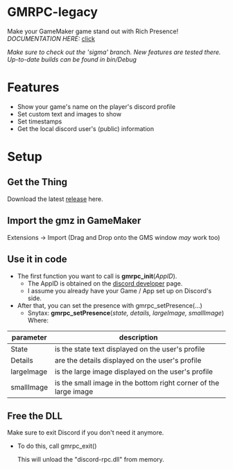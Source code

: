 # GMRPC-legacy
Make your GameMaker game stand out with Rich Presence!
*DOCUMENTATION HERE:* [click](https://github.com/sam-k0/GMRPC-legacy/wiki/GMRPC-functions)

*Make sure to check out the 'sigma' branch. New features are tested there.
Up-to-date builds can be found in bin/Debug*

# Features
- Show your game's name on the player's discord profile
- Set custom text and images to show
- Set timestamps
- Get the local discord user's (public) information
# Setup

  ## Get the Thing
 Download the latest [release](https://github.com/sam-k0/GMRPC-legacy/releases/tag/default) here.
	
 ## Import the gmz in GameMaker
Extensions -> Import (Drag and Drop onto the GMS window *may* work too)
 ## Use it in code
		

 - The first function you want to call is **gmrpc_init**(*AppID*).
	 - The AppID is obtained on the [discord developer](https://discord.com/developers/applications) page.
	 - I assume you already have your Game / App set up on Discord's side.
- After that, you can set the presence with gmrpc_setPresence(...)
	- Snytax: **gmrpc_setPresence**(*state, details, largeImage, smallImage*)
			Where:
			 
|parameter| description  |
|--|--|
|  State|is the state text displayed on the user's profile  |
|Details| are the details displayed on the user's profile|
|largeImage|is the large image displayed on the user's profile|
|smallImage|is the small image in the bottom right corner of the large image|

## Free the DLL
Make sure to exit Discord if you don't need it anymore.
- To do this, call gmrpc_exit()

	This will unload the "discord-rpc.dll" from memory.

 
				
			
		 

